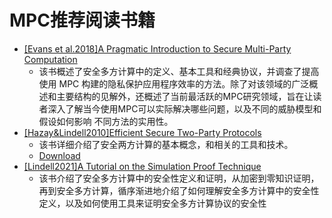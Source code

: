 # MPC推荐阅读书籍

+ [[Evans et al.2018]A Pragmatic Introduction to Secure Multi-Party Computation](https://securecomputation.org/)
  + 该书概述了安全多方计算中的定义、基本工具和经典协议，并调查了提高使用 MPC 构建的隐私保护应用程序效率的方法。除了对该领域的广泛概述和主要结构的见解外，还概述了当前最活跃的MPC研究领域，旨在让读者深入了解当今使用MPC可以实际解决哪些问题，以及不同的威胁模型和假设如何影响 不同方法的实用性。
+ [[Hazay&Lindell2010]Efficient Secure Two-Party Protocols](https://u.cs.biu.ac.il/~lindell/efficient-protocols.html)
  + 该书详细介绍了安全两方计算的基本概念，和相关的工具和技术。
  + [Download](https://link.springer.com/book/10.1007/978-3-642-14303-8)
+ [[Lindell2021]A Tutorial on the Simulation Proof Technique](https://eprint.iacr.org/2016/046.pdf)
  + 该书介绍了安全多方计算中的安全性定义和证明，从加密到零知识证明，再到安全多方计算，循序渐进地介绍了如何理解安全多方计算中的安全性定义，以及如何使用工具来证明安全多方计算协议的安全性
